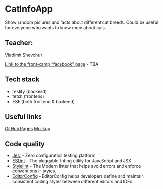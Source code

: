 # CatInfoApp 
Show random pictures and facts about different cat breeds. Could be useful for everyone who wants to know more about cats.
## Teacher: 
[Vladimir Shevchuk](https://github.com/dosandk)  

[Link to the front-camp “facebook” page](https://facebook.com) - TBA

## Tech stack
 - restify (backend)
 - fetch (frontend)
 - ES6 (both frontend & backend)  

## Useful links
[GitHub Pages](https://pinkmadkitten.github.io/cat-app/index.html)
[Mockup](https://wireframepro.mockflow.com/view/randomcatapp#/page/D289c4f55c3a76667f46c5da6de6c01a4)

## Code quality

* [Jest](https://jestjs.io) - Zero configuration testing platform
* [ESLint](https://eslint.org/) - The pluggable linting utility for JavaScript and JSX
* [Stylelint](https://stylelint.io/) - The Modern linter that helps avoid errors and enforce conventions in styles.
* [EditorConfig](https://editorconfig.org/) - EditorConfig helps developers define and maintain consistent coding styles between different editors and IDEs
